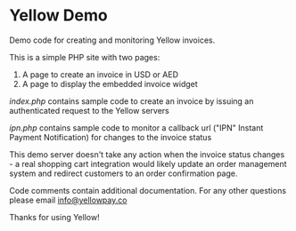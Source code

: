 Yellow Demo
==========

Demo code for creating and monitoring Yellow invoices.

This is a simple PHP site with two pages:

1. A page to create an invoice in USD or AED
2. A page to display the embedded invoice widget

*index.php* contains sample code to create an invoice by issuing an authenticated request to the Yellow servers

*ipn.php* contains sample code to monitor a callback url ("IPN" Instant Payment Notification) for changes to the invoice status

This demo server doesn't take any action when the invoice status changes - a real shopping cart integration would likely update an order management system and redirect customers to an order confirmation page.

Code comments contain additional documentation. For any other questions please email info@yellowpay.co

Thanks for using Yellow!
